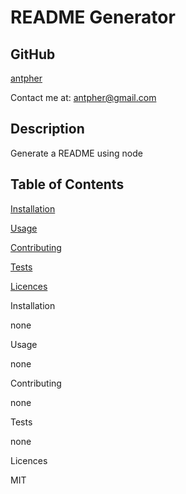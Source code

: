 # README Generator

  ## GitHub
  [antpher](https://github.com/antpher/)
  
  Contact me at: antpher@gmail.com

  ## Description
  Generate a README using node

  ## Table of Contents
  [Installation](#installation)

  [Usage](#usage)

  [Contributing](#contibution)

  [Tests](#test)

  [Licences](#licence)


  Installation

  none


  Usage

  none


  Contributing

  none


  Tests

  none


  Licences

  MIT


